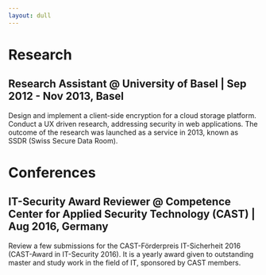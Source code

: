 ```yaml
---
layout: dull
---
```


# Research

## Research Assistant @ University of Basel | Sep 2012 - Nov 2013, Basel
Design and implement a client-side encryption for a cloud storage platform. 
Conduct a UX driven research, addressing security in web applications. 
The outcome of the research was launched as a service in 2013, known as SSDR (Swiss Secure Data Room).

# Conferences

## IT-Security Award Reviewer @ Competence Center for Applied Security Technology (CAST) | Aug 2016, Germany
Review a few submissions for the CAST-Förderpreis IT-Sicherheit 2016 (CAST-Award in IT-Security 2016). It is a yearly award given to outstanding master and study work in the field of IT, sponsored by CAST members.